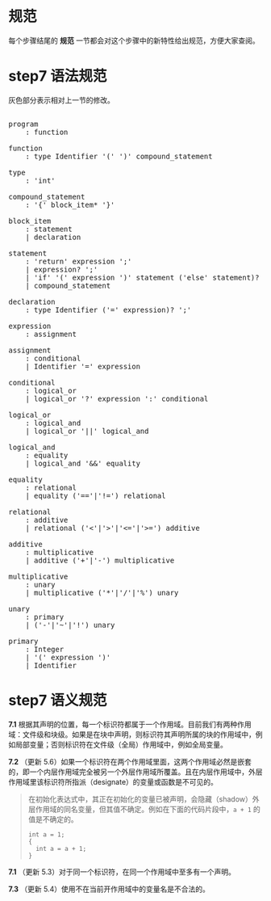 # 规范
每个步骤结尾的 **规范** 一节都会对这个步骤中的新特性给出规范，方便大家查阅。

# step7 语法规范
灰色部分表示相对上一节的修改。

<pre id='vimCodeElement'>
<code></code>
<span class="SpecRuleStart">program</span>
<span class="SpecRuleIndicator">    :</span> <span class="SpecRule">function</span>

<div class="changed"><span class="SpecRuleStart">function</span>
<span class="SpecRuleIndicator">    :</span> <span class="SpecRule">type</span> <span class="SpecToken">Identifier</span> <span class="SpecToken">'('</span> <span class="SpecToken">')'</span> <span class="SpecRule">compound_statement</span>
</div>
<span class="SpecRuleStart">type</span>
<span class="SpecRuleIndicator">    :</span> <span class="SpecToken">'int'</span>

<div class="changed"><span class="SpecRuleStart">compound_statement</span>
<span class="SpecRuleIndicator">    :</span> <span class="SpecToken">'{'</span> <span class="SpecRule">block_item</span><span class="SpecOperator">*</span> <span class="SpecToken">'}'</span>
</div>
<span class="SpecRuleStart">block_item</span>
<span class="SpecRuleIndicator">    :</span> <span class="SpecRule">statement</span>
<span class="SpecRuleIndicator">    |</span> <span class="SpecRule">declaration</span>

<span class="SpecRuleStart">statement</span>
<span class="SpecRuleIndicator">    :</span> <span class="SpecToken">'return'</span> <span class="SpecRule">expression</span> <span class="SpecToken">';'</span>
<span class="SpecRuleIndicator">    |</span> <span class="SpecRule">expression</span><span class="SpecOperator">?</span> <span class="SpecToken">';'</span>
<span class="SpecRuleIndicator">    |</span> <span class="SpecToken">'if'</span> <span class="SpecToken">'('</span> <span class="SpecRule">expression</span> <span class="SpecToken">')'</span> <span class="SpecRule">statement</span> <span class="SpecOperator">(</span><span class="SpecToken">'else'</span> <span class="SpecRule">statement</span><span class="SpecOperator">)?</span>
<div class="changed"><span class="SpecRuleIndicator">    |</span> <span class="SpecRule">compound_statement</span>
</div>
<span class="SpecRuleStart">declaration</span>
<span class="SpecRuleIndicator">    :</span> <span class="SpecRule">type</span> <span class="SpecToken">Identifier</span> <span class="SpecOperator">(</span><span class="SpecToken">'='</span> <span class="SpecRule">expression</span><span class="SpecOperator">)?</span> <span class="SpecToken">';'</span>

<span class="SpecRuleStart">expression</span>
<span class="SpecRuleIndicator">    :</span> <span class="SpecRule">assignment</span>

<span class="SpecRuleStart">assignment</span>
<span class="SpecRuleIndicator">    :</span> <span class="SpecRule">conditional</span>
<span class="SpecRuleIndicator">    |</span> <span class="SpecToken">Identifier</span> <span class="SpecToken">'='</span> <span class="SpecRule">expression</span>

<span class="SpecRuleStart">conditional</span>
<span class="SpecRuleIndicator">    :</span> <span class="SpecRule">logical_or</span>
<span class="SpecRuleIndicator">    |</span> <span class="SpecRule">logical_or</span> <span class="SpecToken">'?'</span> <span class="SpecRule">expression</span> <span class="SpecToken">':'</span> <span class="SpecRule">conditional</span>

<span class="SpecRuleStart">logical_or</span>
<span class="SpecRuleIndicator">    :</span> <span class="SpecRule">logical_and</span>
<span class="SpecRuleIndicator">    |</span> <span class="SpecRule">logical_or</span> <span class="SpecToken">'||'</span> <span class="SpecRule">logical_and</span>

<span class="SpecRuleStart">logical_and</span>
<span class="SpecRuleIndicator">    :</span> <span class="SpecRule">equality</span>
<span class="SpecRuleIndicator">    |</span> <span class="SpecRule">logical_and</span> <span class="SpecToken">'&amp;&amp;'</span> <span class="SpecRule">equality</span>

<span class="SpecRuleStart">equality</span>
<span class="SpecRuleIndicator">    :</span> <span class="SpecRule">relational</span>
<span class="SpecRuleIndicator">    |</span> <span class="SpecRule">equality</span> <span class="SpecOperator">(</span><span class="SpecToken">'=='</span><span class="SpecOperator">|</span><span class="SpecToken">'!='</span><span class="SpecOperator">)</span> <span class="SpecRule">relational</span>

<span class="SpecRuleStart">relational</span>
<span class="SpecRuleIndicator">    :</span> <span class="SpecRule">additive</span>
<span class="SpecRuleIndicator">    |</span> <span class="SpecRule">relational</span> <span class="SpecOperator">(</span><span class="SpecToken">'&lt;'</span><span class="SpecOperator">|</span><span class="SpecToken">'&gt;'</span><span class="SpecOperator">|</span><span class="SpecToken">'&lt;='</span><span class="SpecOperator">|</span><span class="SpecToken">'&gt;='</span><span class="SpecOperator">)</span> <span class="SpecRule">additive</span>

<span class="SpecRuleStart">additive</span>
<span class="SpecRuleIndicator">    :</span> <span class="SpecRule">multiplicative</span>
<span class="SpecRuleIndicator">    |</span> <span class="SpecRule">additive</span> <span class="SpecOperator">(</span><span class="SpecToken">'+'</span><span class="SpecOperator">|</span><span class="SpecToken">'-'</span><span class="SpecOperator">)</span> <span class="SpecRule">multiplicative</span>

<span class="SpecRuleStart">multiplicative</span>
<span class="SpecRuleIndicator">    :</span> <span class="SpecRule">unary</span>
<span class="SpecRuleIndicator">    |</span> <span class="SpecRule">multiplicative</span> <span class="SpecOperator">(</span><span class="SpecToken">'*'</span><span class="SpecOperator">|</span><span class="SpecToken">'/'</span><span class="SpecOperator">|</span><span class="SpecToken">'%'</span><span class="SpecOperator">)</span> <span class="SpecRule">unary</span>

<span class="SpecRuleStart">unary</span>
<span class="SpecRuleIndicator">    :</span> <span class="SpecRule">primary</span>
<span class="SpecRuleIndicator">    |</span> <span class="SpecOperator">(</span><span class="SpecToken">'-'</span><span class="SpecOperator">|</span><span class="SpecToken">'~'</span><span class="SpecOperator">|</span><span class="SpecToken">'!'</span><span class="SpecOperator">)</span> <span class="SpecRule">unary</span>

<span class="SpecRuleStart">primary</span>
<span class="SpecRuleIndicator">    :</span> <span class="SpecToken">Integer</span>
<span class="SpecRuleIndicator">    |</span> <span class="SpecToken">'('</span> <span class="SpecRule">expression</span> <span class="SpecToken">')'</span>
<span class="SpecRuleIndicator">    |</span> <span class="SpecToken">Identifier</span>
</pre>


# step7 语义规范

**7.1** 根据其声明的位置，每一个标识符都属于一个作用域。目前我们有两种作用域：文件级和块级。如果是在块中声明，则标识符其声明所属的块的作用域中，例如局部变量；否则标识符在文件级（全局）作用域中，例如全局变量。

**7.2** （更新 5.6）如果一个标识符在两个作用域里面，这两个作用域必然是嵌套的，即一个内层作用域完全被另一个外层作用域所覆盖。且在内层作用域中，外层作用域里该标识符所指派（designate）的变量或函数是不可见的。
> 在初始化表达式中，其正在初始化的变量已被声明，会隐藏（shadow）外层作用域的同名变量，但其值不确定。例如在下面的代码片段中，`a + 1` 的值是不确定的。
> ```
> int a = 1;
> {
>   int a = a + 1;
> }
> ```

**7.1** （更新 5.3）对于同一个标识符，在同一个作用域中至多有一个声明。

**7.3** （更新 5.4）使用不在当前开作用域中的变量名是不合法的。


